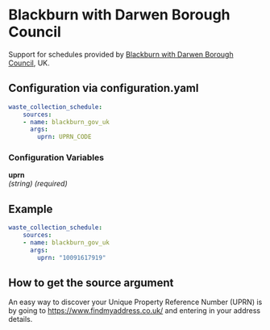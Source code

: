 # Blackburn with Darwen Borough Council

Support for schedules provided by [Blackburn with Darwen Borough Council](https://mybins.blackburn.gov.uk/), UK.

## Configuration via configuration.yaml

```yaml
waste_collection_schedule:
    sources:
    - name: blackburn_gov_uk
      args:
        uprn: UPRN_CODE
```

### Configuration Variables

**uprn**  
*(string) (required)*

## Example

```yaml
waste_collection_schedule:
    sources:
    - name: blackburn_gov_uk
      args:
        uprn: "10091617919"
```

## How to get the source argument

An easy way to discover your Unique Property Reference Number (UPRN) is by going to <https://www.findmyaddress.co.uk/> and entering in your address details.